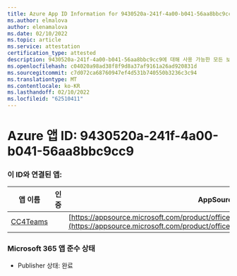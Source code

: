 ```yaml
---
title: Azure App ID Information for 9430520a-241f-4a00-b041-56aa8bbc9cc9
ms.author: elmalova
author: elenamalova
ms.date: 02/10/2022
ms.topic: article
ms.service: attestation
certification_type: attested
description: 9430520a-241f-4a00-b041-56aa8bbc9cc9에 대해 사용 가능한 모든 보안 및 규정 준수 정보입니다.
ms.openlocfilehash: c04020a98ad38f8f9d8a37af9161a26ad920831d
ms.sourcegitcommit: c7d072ca68760947ef4d531b740550b3236c3c94
ms.translationtype: MT
ms.contentlocale: ko-KR
ms.lasthandoff: 02/10/2022
ms.locfileid: "62510411"
---
```

# <a name="azure-app-id-9430520a-241f-4a00-b041-56aa8bbc9cc9"></a>Azure 앱 ID: 9430520a-241f-4a00-b041-56aa8bbc9cc9


### <a name="apps-associated-with-this-id"></a>이 ID와 연결된 앱:
| **앱 이름** | **인증** | **AppSource의 보기** |
|--------------|---------------|-----------------------|
| [CC4Teams](https://docs.microsoft.com/microsoft-365-app-certification/forward/contactcenter4all1634641680587.cc4all_01) |  | [https://appsource.microsoft.com/product/office/contactcenter4all1634641680587.cc4all_01](https://appsource.microsoft.com/product/office/contactcenter4all1634641680587.cc4all_01) |

### <a name="microsoft-365-app-compliance-status"></a>Microsoft 365 앱 준수 상태
- Publisher 상태: 완료
